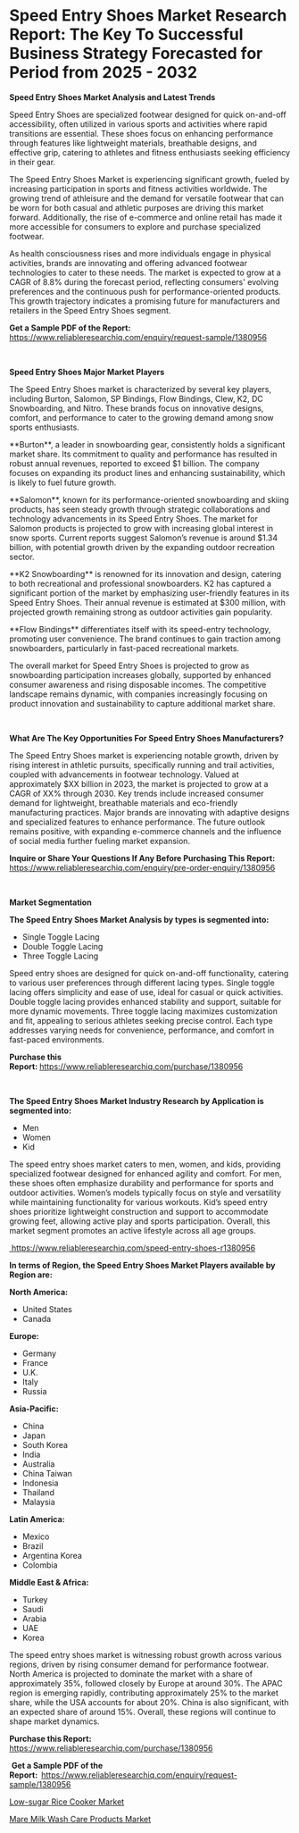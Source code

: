 <p><h1>Speed Entry Shoes Market Research Report: The Key To Successful Business Strategy Forecasted for Period from 2025 - 2032</h1></p><p><strong>Speed Entry Shoes Market Analysis and Latest Trends</strong></p>
<p><p>Speed Entry Shoes are specialized footwear designed for quick on-and-off accessibility, often utilized in various sports and activities where rapid transitions are essential. These shoes focus on enhancing performance through features like lightweight materials, breathable designs, and effective grip, catering to athletes and fitness enthusiasts seeking efficiency in their gear.</p><p>The Speed Entry Shoes Market is experiencing significant growth, fueled by increasing participation in sports and fitness activities worldwide. The growing trend of athleisure and the demand for versatile footwear that can be worn for both casual and athletic purposes are driving this market forward. Additionally, the rise of e-commerce and online retail has made it more accessible for consumers to explore and purchase specialized footwear.</p><p>As health consciousness rises and more individuals engage in physical activities, brands are innovating and offering advanced footwear technologies to cater to these needs. The market is expected to grow at a CAGR of 8.8% during the forecast period, reflecting consumers' evolving preferences and the continuous push for performance-oriented products. This growth trajectory indicates a promising future for manufacturers and retailers in the Speed Entry Shoes segment.</p></p>
<p><strong>Get a Sample PDF of the Report:&nbsp;</strong> <a href="https://www.reliableresearchiq.com/enquiry/request-sample/1380956?utm_campaign=1137&utm_medium=2&utm_source=Github&utm_content=ia&utm_term=09022025&utm_id=speed-entry-shoes">https://www.reliableresearchiq.com/enquiry/request-sample/1380956</a></p>
<p>&nbsp;</p>
<p><strong>Speed Entry Shoes Major Market Players</strong></p>
<p><p>The Speed Entry Shoes market is characterized by several key players, including Burton, Salomon, SP Bindings, Flow Bindings, Clew, K2, DC Snowboarding, and Nitro. These brands focus on innovative designs, comfort, and performance to cater to the growing demand among snow sports enthusiasts.</p><p>**Burton**, a leader in snowboarding gear, consistently holds a significant market share. Its commitment to quality and performance has resulted in robust annual revenues, reported to exceed $1 billion. The company focuses on expanding its product lines and enhancing sustainability, which is likely to fuel future growth.</p><p>**Salomon**, known for its performance-oriented snowboarding and skiing products, has seen steady growth through strategic collaborations and technology advancements in its Speed Entry Shoes. The market for Salomon products is projected to grow with increasing global interest in snow sports. Current reports suggest Salomon’s revenue is around $1.34 billion, with potential growth driven by the expanding outdoor recreation sector.</p><p>**K2 Snowboarding** is renowned for its innovation and design, catering to both recreational and professional snowboarders. K2 has captured a significant portion of the market by emphasizing user-friendly features in its Speed Entry Shoes. Their annual revenue is estimated at $300 million, with projected growth remaining strong as outdoor activities gain popularity.</p><p>**Flow Bindings** differentiates itself with its speed-entry technology, promoting user convenience. The brand continues to gain traction among snowboarders, particularly in fast-paced recreational markets.</p><p>The overall market for Speed Entry Shoes is projected to grow as snowboarding participation increases globally, supported by enhanced consumer awareness and rising disposable incomes. The competitive landscape remains dynamic, with companies increasingly focusing on product innovation and sustainability to capture additional market share.</p></p>
<p>&nbsp;</p>
<p><strong>What Are The Key Opportunities For Speed Entry Shoes Manufacturers?</strong></p>
<p><p>The Speed Entry Shoes market is experiencing notable growth, driven by rising interest in athletic pursuits, specifically running and trail activities, coupled with advancements in footwear technology. Valued at approximately $XX billion in 2023, the market is projected to grow at a CAGR of XX% through 2030. Key trends include increased consumer demand for lightweight, breathable materials and eco-friendly manufacturing practices. Major brands are innovating with adaptive designs and specialized features to enhance performance. The future outlook remains positive, with expanding e-commerce channels and the influence of social media further fueling market expansion. </p></p>
<p><strong>Inquire or Share Your Questions If Any Before Purchasing This Report:</strong> <a href="https://www.reliableresearchiq.com/enquiry/pre-order-enquiry/1380956?utm_campaign=1137&utm_medium=2&utm_source=Github&utm_content=ia&utm_term=09022025&utm_id=speed-entry-shoes">https://www.reliableresearchiq.com/enquiry/pre-order-enquiry/1380956</a></p>
<p>&nbsp;</p>
<p><strong>Market Segmentation</strong></p>
<p><strong>The Speed Entry Shoes Market Analysis by types is segmented into:</strong></p>
<p><ul><li>Single Toggle Lacing</li><li>Double Toggle Lacing</li><li>Three Toggle Lacing</li></ul></p>
<p><p>Speed entry shoes are designed for quick on-and-off functionality, catering to various user preferences through different lacing types. Single toggle lacing offers simplicity and ease of use, ideal for casual or quick activities. Double toggle lacing provides enhanced stability and support, suitable for more dynamic movements. Three toggle lacing maximizes customization and fit, appealing to serious athletes seeking precise control. Each type addresses varying needs for convenience, performance, and comfort in fast-paced environments.</p></p>
<p><strong>Purchase this Report:&nbsp;</strong><a href="https://www.reliableresearchiq.com/purchase/1380956?utm_campaign=1137&utm_medium=2&utm_source=Github&utm_content=ia&utm_term=09022025&utm_id=speed-entry-shoes">https://www.reliableresearchiq.com/purchase/1380956</a></p>
<p>&nbsp;</p>
<p><strong>The Speed Entry Shoes Market Industry Research by Application is segmented into:</strong></p>
<p><ul><li>Men</li><li>Women</li><li>Kid</li></ul></p>
<p><p>The speed entry shoes market caters to men, women, and kids, providing specialized footwear designed for enhanced agility and comfort. For men, these shoes often emphasize durability and performance for sports and outdoor activities. Women’s models typically focus on style and versatility while maintaining functionality for various workouts. Kid’s speed entry shoes prioritize lightweight construction and support to accommodate growing feet, allowing active play and sports participation. Overall, this market segment promotes an active lifestyle across all age groups.</p></p>
<p><a href="https://www.reliableresearchiq.com/speed-entry-shoes-r1380956?utm_campaign=1137&utm_medium=2&utm_source=Github&utm_content=ia&utm_term=09022025&utm_id=speed-entry-shoes">&nbsp;https://www.reliableresearchiq.com/speed-entry-shoes-r1380956</a></p>
<p><strong>In terms of Region, the Speed Entry Shoes Market Players available by Region are:</strong></p>
<p>
    <p> <strong> North America: </strong>
        <ul>
            <li>United States</li>
            <li>Canada</li>
        </ul>
        </p> 
    <p> <strong> Europe: </strong>
        <ul>
            <li>Germany</li>
            <li>France</li>
            <li>U.K.</li>
            <li>Italy</li>
            <li>Russia</li>
        </ul>
        </p> 
    <p> <strong> Asia-Pacific: </strong>
        <ul>
            <li>China</li>
            <li>Japan</li>
            <li>South Korea</li>
            <li>India</li>
            <li>Australia</li>
            <li>China Taiwan</li>
            <li>Indonesia</li>
            <li>Thailand</li>
            <li>Malaysia</li>
        </ul>
        </p> 
    <p> <strong> Latin America: </strong>
        <ul>
            <li>Mexico</li>
            <li>Brazil</li>
            <li>Argentina Korea</li>
            <li>Colombia</li>
        </ul>
        </p> 
    <p> <strong> Middle East & Africa: </strong>
        <ul>
            <li>Turkey</li>
            <li>Saudi</li>
            <li>Arabia</li>
            <li>UAE</li>
            <li>Korea</li>
        </ul>
    </p>
    </p>
<p><p>The speed entry shoes market is witnessing robust growth across various regions, driven by rising consumer demand for performance footwear. North America is projected to dominate the market with a share of approximately 35%, followed closely by Europe at around 30%. The APAC region is emerging rapidly, contributing approximately 25% to the market share, while the USA accounts for about 20%. China is also significant, with an expected share of around 15%. Overall, these regions will continue to shape market dynamics.</p></p>
<p><strong>Purchase this Report: </strong><a href="https://www.reliableresearchiq.com/purchase/1380956?utm_campaign=1137&utm_medium=2&utm_source=Github&utm_content=ia&utm_term=09022025&utm_id=speed-entry-shoes">https://www.reliableresearchiq.com/purchase/1380956</a></p>
<p>&nbsp;<strong>Get a Sample PDF of the Report:&nbsp;&nbsp;</strong><a href="https://www.reliableresearchiq.com/enquiry/request-sample/1380956?utm_campaign=1137&utm_medium=2&utm_source=Github&utm_content=ia&utm_term=09022025&utm_id=speed-entry-shoes">https://www.reliableresearchiq.com/enquiry/request-sample/1380956</a></p>
<p><strong></strong></p>
<p><p><a href="https://github.com/sevitadwiani/Market-Research-Report-List-1/blob/main/low-sugar-rice-cooker-market.md?utm_campaign=1137&utm_medium=2&utm_source=Github&utm_content=ia&utm_term=09022025&utm_id=speed-entry-shoes">Low-sugar Rice Cooker Market</a></p><p><a href="https://github.com/rajzerguojun/Market-Research-Report-List-1/blob/main/mare-milk-wash-care-products-market.md?utm_campaign=1137&utm_medium=2&utm_source=Github&utm_content=ia&utm_term=09022025&utm_id=speed-entry-shoes">Mare Milk Wash Care Products Market</a></p></p>